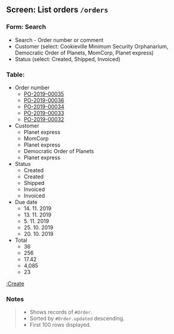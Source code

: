 ## Screen: List orders `/orders`

### Form: Search

- Search - Order number or comment
- Customer (select: Cookieville Minimum Security Orphanarium, Democratic Order of Planets, MomCorp, Planet express)
- Status (select: Created, Shipped, Invoiced)

### Table:

- Order number
    - [PO-2019-00035](#/orders/detail)
    - [PO-2019-00036](#/orders/detail)
    - [PO-2019-00034](#/orders/detail)
    - [PO-2019-00033](#/orders/detail)
    - [PO-2019-00032](#/orders/detail)
- Customer
    - Planet express
    - MomCorp
    - Planet express
    - Democratic Order of Planets
    - Planet express
- Status
    - Created
    - Created
    - Shipped
    - Invoiced
    - Invoiced
- Due date
    - 14\. 11. 2019
    - 13\. 11. 2019
    - 5\. 11. 2019
    - 25\. 10. 2019
    - 20\. 10. 2019
- Total
    - 36
    - 256
    - 17.42
    - 4,085
    - 23

[:Create](#/orders/create)

### Notes

> - Shows records of `#Order`.
> - Sorted by `#Order.updated` descending.
> - First 100 rows displayed.
